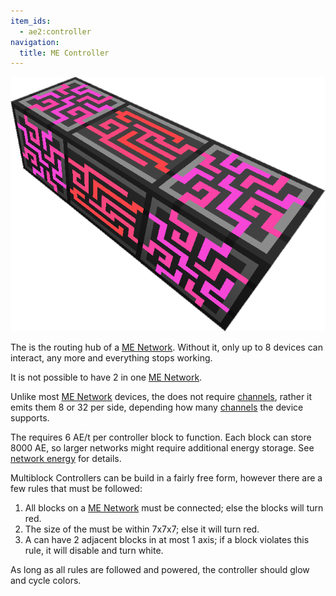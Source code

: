 ```yaml
---
item_ids:
  - ae2:controller
navigation:
  title: ME Controller
---
```


![A picture of a controller.](../../assets/large/controller.png)

The <ItemLink id="controller"/> is the routing hub of a [ME Network](../me-network.md).
Without it, only up to 8 devices can interact, any more and everything stops working.

It is not possible to have 2 <ItemLink id="controller" /> in one [ME Network](../me-network.md).

Unlike most [ME Network](../me-network.md) devices, the <ItemLink id="controller"/> does not require
[channels](channels.md), rather it emits them 8 or 32 per side, depending how many [channels](channels.md) the device supports.

The <ItemLink id="controller"/> requires 6 AE/t per controller block to
function. Each <ItemLink id="controller"/> block can store 8000 AE, so larger networks might require additional
energy storage. See [network energy](network-energy.md) for details.

Multiblock Controllers can be build in a fairly free form, however there are a few rules that must be followed:

1. All <ItemLink id="controller"/> blocks on a [ME Network](../me-network.md) must be connected; else the blocks will turn red.
2. The size of the <ItemLink id="controller"/> must be within 7x7x7; else it will turn red.
3. A <ItemLink id="controller"/> can have 2 adjacent blocks in at most 1 axis; if a block violates this rule, it will disable and turn white.

As long as all rules are followed and powered, the controller should glow and
cycle colors.

<RecipeFor id="controller" />
